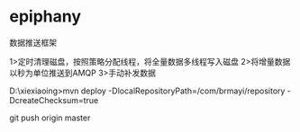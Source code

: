 ﻿# epiphany
数据推送框架

1>定时清理磁盘，按照策略分配线程，将全量数据多线程写入磁盘
2>将增量数据以秒为单位推送到AMQP
3>手动补发数据


D:\xiexiaoing>mvn deploy -DlocalRepositoryPath=/com/brmayi/repository -DcreateChecksum=true

git push origin master